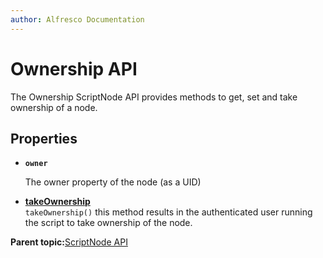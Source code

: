 ```yaml
---
author: Alfresco Documentation
---
```


# Ownership API

The Ownership ScriptNode API provides methods to get, set and take ownership of a node.

## Properties

-   **`owner`**

    The owner property of the node \(as a UID\)


-   **[takeOwnership](../references/API-JS-takeOwnership.md)**  
 `takeOwnership()` this method results in the authenticated user running the script to take ownership of the node.

**Parent topic:**[ScriptNode API](../references/API-JS-ScriptNode.md)

